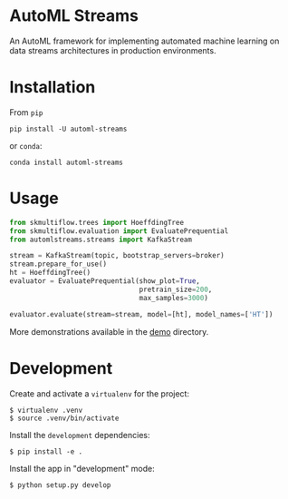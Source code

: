 
# AutoML Streams

An AutoML framework for implementing automated machine learning on data streams 
architectures in production environments.

# Installation

From `pip`

```shell
pip install -U automl-streams
```

or `conda`:

```shell
conda install automl-streams
```

# Usage

```py
from skmultiflow.trees import HoeffdingTree
from skmultiflow.evaluation import EvaluatePrequential
from automlstreams.streams import KafkaStream

stream = KafkaStream(topic, bootstrap_servers=broker)
stream.prepare_for_use()
ht = HoeffdingTree()
evaluator = EvaluatePrequential(show_plot=True,
                                pretrain_size=200,
                                max_samples=3000)

evaluator.evaluate(stream=stream, model=[ht], model_names=['HT'])
```

More demonstrations available in the [demo](./demo) directory.

# Development

Create and activate a `virtualenv` for the project:

```shell
$ virtualenv .venv
$ source .venv/bin/activate
```

Install the `development` dependencies:

```shell
$ pip install -e . 
```

Install the app in "development" mode:
```shell
$ python setup.py develop  
```





